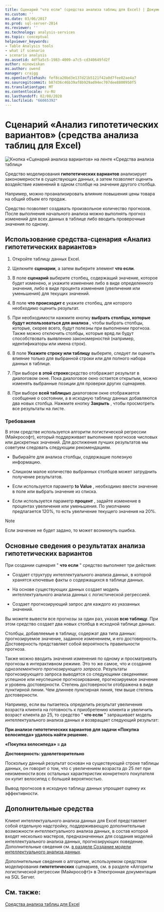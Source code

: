 ```yaml
---
title: Сценарий "что если" (средства анализа таблиц для Excel) | Документация Майкрософт
ms.custom: ''
ms.date: 03/06/2017
ms.prod: sql-server-2014
ms.reviewer: ''
ms.technology: analysis-services
ms.topic: conceptual
helpviewer_keywords:
- Table Analysis tools
- what if scenario
- scenario analysis
ms.assetid: 4df5a5c5-1983-4009-a7c5-cd340649fd2f
author: minewiskan
ms.author: owend
manager: craigg
ms.openlocfilehash: fef8ca20bd3e137d21b5121f42a0d7fee82ae4a7
ms.sourcegitcommit: b87d36c46b39af8b929ad94ec707dee8800950f5
ms.translationtype: MT
ms.contentlocale: ru-RU
ms.lasthandoff: 02/08/2020
ms.locfileid: "66065392"
---
```

# <a name="what-if-scenario-table-analysis-tools-for-excel"></a>Сценарий «Анализ гипотетических вариантов» (средства анализа таблиц для Excel)
  ![Кнопка «Сценарий анализа вариантов» на ленте «Средства анализа таблиц»](media/tat-whatif.gif "Кнопка «Сценарий анализа вариантов» на ленте «Средства анализа таблиц»")  
  
 Средство моделирования **гипотетических вариантов** анализирует закономерности в существующих данных, а затем позволяет оценить воздействие изменений в одном столбце на значение другого столбца.  
  
 Например, можно проанализировать влияние повышения цены товара на общий объем его продаж.  
  
 Средство позволяет создавать произвольное количество прогнозов. После выполнения начального анализа можно выполнять прогноз изменений для всех данных в таблице либо вводить проверочные значения по одному.  
  
## <a name="using-the-what-if-scenario-tool"></a>Использование средства-сценария «Анализ гипотетических вариантов»  
  
1.  Откройте таблицу данных Excel.  
  
2.  Щелкните **сценарии**, а затем выберите элемент **что если**.  
  
3.  В поле **сценарий** выберите столбец, содержащий значение, которое будет изменено, и укажите изменение либо в виде определенного значения, либо в виде процента изменения (увеличения или уменьшения) для текущих значений.  
  
4.  В поле **что происходит с** укажите столбец, для которого необходимо оценить результат.  
  
5.  При необходимости нажмите кнопку **выбрать столбцы, которые будут использоваться для анализа** , чтобы выбрать столбцы, которые, скорее всего, будут полезны при выполнении прогноза. Также можно отключить столбцы, которые вряд ли будут способствовать выявлению закономерностей (например, идентификаторы или имена строк).  
  
6.  В поле **Укажите строку или таблицу** выберите, следует ли оценить влияние только для выбранной строки или для полного набора данных в таблице.  
  
7.  При выборе **в этой строке**средство отображает результат в диалоговом окне. Пока диалоговое окно остается открытым, можно изменять выбранные позиции для проверки других сценариев.  
  
8.  При выборе **всей таблицы**в диалоговом окне отображается сообщение о состоянии, а в исходную таблицу данных добавляются два новых столбца. Нажмите кнопку **Закрыть** , чтобы просмотреть все результаты на листе.  
  
### <a name="requirements"></a>Требования  
 В этом средстве используется алгоритм логистической регрессии (Майкрософт), который поддерживает выполнение прогнозов числовых или дискретных значений. Для достижения лучших результатов мы советуем следовать следующим рекомендациям.  
  
-   Выбирайте для анализа столбцы, содержащие полезную информацию.  
  
-   Слишком малое количество выбранных столбцов может затруднить получение результатов.  
  
-   Если используется параметр **to Value** , необходимо ввести значение в поле или выбрать значение из списка.  
  
-   Если используется параметр **процент** , задайте изменение в процентах увеличения или уменьшения. По умолчанию предлагается 120%, то есть увеличение текущего значения на 20%.  
  
> [!NOTE]  
>  Если значение не будет задано, то может возникнуть ошибка.  
  
## <a name="understanding-the-results-of-what-if-analysis"></a>Основные сведения о результатах анализа гипотетических вариантов  
 При создании сценария " **что если** " средство выполняет три действия:  
  
-   Создает структуру интеллектуального анализа данных, в которой хранятся ключевые факты о содержащихся в таблице данных.  
  
-   На основе существующих данных создает модель интеллектуального анализа данных с логистической регрессией.  
  
-   Создает прогнозирующий запрос для каждого из указанных значений.  
  
 Вы можете вывести все прогнозы за один раз, указав **всю таблицу**. При этом средство создает два новых столбца в исходной таблице данных.  
  
 Столбцы, добавляемые в таблицу, содержат два типа данных: прогнозируемое значение, заданное изменением, и его достоверность. Достоверность представляет собой вероятность правильности прогноза.  
  
 Также можно вводить значения изменения по одному и просматривать прогнозы в интерактивном режиме. Это то же самое, что и создание *одноэлементного прогнозирующего запроса*. Результаты прогнозирующего запроса выводятся со следующими сведениями: успешное или неуспешное прогнозирование, прогнозируемое значение и уровень достоверности. Степень достоверности отображена в виде пунктирной линии. Чем длиннее пунктирная линия, тем выше степень достоверности.  
  
 Например, если вы пытаетесь определить результат увеличения возраста клиента на готовность к приобретению клиента и увеличить возраст клиента до 25, то средство " **что если** " запрашивает модель интеллектуального анализа данных и возвращает следующий результат:  
  
 **При анализе гипотетических вариантов для задачи «Покупка велосипеда» удалось найти решение.**  
  
 **«Покупка велосипеда» = да**  
  
 **Достоверность: удовлетворительно**  
  
 Поскольку данный результат основан на существующей строке таблицы данных, он говорит о том, что с увеличением возраста до 25 лет при неизменности всех остальных характеристик конкретного покупателя он купит велосипед с большей вероятностью.  
  
 Вывод прогнозов в исходную таблицу данных упрощает оценку их эффективности.  
  
## <a name="related-tools"></a>Дополнительные средства  
 Клиент интеллектуального анализа данных для Excel представляет собой отдельную надстройку, поддерживающую дополнительные возможности интеллектуального анализа данных, в состав которой входят несколько мастеров, предназначенных для создания моделей интеллектуального анализа данных, прогнозирующих поведение. Дополнительные сведения см. [в разделе Создание модели интеллектуального анализа данных](creating-a-data-mining-model.md).  
  
 Дополнительные сведения о алгоритме, используемом средством моделирования **гипотетических** сценариев, см. в разделе «Алгоритм логистической регрессии (Майкрософт)» в Электронная документация на SQL Server.  
  
## <a name="see-also"></a>См. также:  
 [Средства анализа таблиц для Excel](table-analysis-tools-for-excel.md)  
  
  
